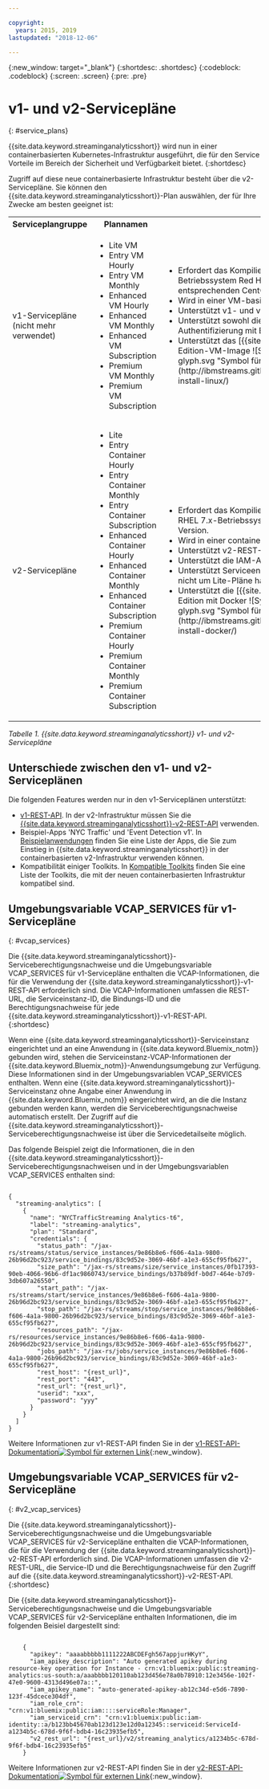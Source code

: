 ```yaml
---

copyright:
  years: 2015, 2019
lastupdated: "2018-12-06"

---
```


<!-- Attribute definitions -->
{:new_window: target="_blank"}
{:shortdesc: .shortdesc}
{:codeblock: .codeblock}
{:screen: .screen}
{:pre: .pre}

# v1- und v2-Servicepläne
{: #service_plans}

{{site.data.keyword.streaminganalyticsshort}} wird nun in einer containerbasierten Kubernetes-Infrastruktur ausgeführt, die für den Service Vorteile im Bereich der Sicherheit und Verfügbarkeit bietet.
{:shortdesc}

Zugriff auf diese neue containerbasierte Infrastruktur besteht über die v2-Servicepläne. Sie können den {{site.data.keyword.streaminganalyticsshort}}-Plan auswählen, der für Ihre Zwecke am besten geeignet ist:


<table summary="Diese Tabelle enthält eine Liste mit Serviceplänen, die Sie zur Erstellung Ihres {{site.data.keyword.streaminganalyticsshort}}-Service verwenden können. In der Tabelle sind alle Servicepläne sowohl für die v1- als auch für die v2-Plangruppe sowie eine Liste der Features für die jeweilige Plangruppe aufgeführt.">
  <tr>
    <th>Serviceplangruppe<br></th>
    <th>Plannamen<br></th>
    <th>Verfügbare Features<br></th>
  </tr>
  <tr>
    <td width="15%">
    v1-Servicepläne (nicht mehr verwendet)    
    </td>
    <td width="35%">
    <ul>
      <li>Lite VM</li>
      <li>Entry VM Hourly</li>
      <li>Entry VM Monthly</li>
      <li>Enhanced VM Hourly</li>
      <li>Enhanced VM Monthly</li>
      <li>Enhanced VM Subscription</li>
      <li>Premium VM Monthly</li>
      <li>Premium VM Subscription</li>
    </ul>
    </td>
    <td>
      <ul>
        <li>Erfordert das Kompilieren der Streams-Anwendung unter dem Betriebssystem Red Hat Enterprise Linux (RHEL) 6.5 oder einer entsprechenden CentOS-Version.</li>
        <li>Wird in einer VM-basierten Infrastruktur ausgeführt.</li>
        <li>Unterstützt v1- und v2-REST-APIs.<br></li>
        <li>Unterstützt sowohl die IAM-Authentifizierung als auch die Authentifizierung mit Benutzerberechtigungsnachweisen.</li>
        <li>Unterstützt das [{{site.data.keyword.streamsshort}} Quick Start Edition-VM-Image ![Symbol für externen Link](../../icons/launch-glyph.svg "Symbol für externen Link")](http://ibmstreams.github.io/streamsx.documentation/docs/4.3/qse-install-linux/)
      </ul>    
    </td>
  </tr>
  <tr>
    <td>
    v2-Servicepläne
    </td>
    <td>
      <ul>
        <li>Lite</li>
        <li>Entry Container Hourly</li>
        <li>Entry Container Monthly</li>
        <li>Entry Container Subscription</li>
        <li>Enhanced Container Hourly</li>
        <li>Enhanced Container Monthly</li>
        <li>Enhanced Container Subscription</li>
        <li>Premium Container Hourly</li>
        <li>Premium Container Monthly</li>
        <li>Premium Container Subscription</li>
      </ul>
    </td>
    <td>
    <ul>
      <li>Erfordert das Kompilieren der Streams-Anwendung unter einem RHEL 7.x-Betriebssystem oder einer entsprechenden CentOS-Version.</li>
      <li>Wird in einer containerbasierten Infrastruktur ausgeführt.</li>
      <li>Unterstützt v2-REST-APIs.<br></li>
      <li>Unterstützt die IAM-Authentifizierung.</li>
      <li>Unterstützt Serviceendpunkte für Servicepläne, bei denen es sich nicht um Lite-Pläne handelt</li>
      <li>Unterstützt die [{{site.data.keyword.streamsshort}} Quick Start Edition mit Docker ![Symbol für externen Link](../../icons/launch-glyph.svg "Symbol für externen Link")](http://ibmstreams.github.io/streamsx.documentation/docs/4.3/qse-install-docker/)</li>
    </ul>
    </td>
  </tr>
</table>

*Tabelle 1. {{site.data.keyword.streaminganalyticsshort}} v1- und v2-Servicepläne*

## Unterschiede zwischen den v1- und v2-Serviceplänen

Die folgenden Features werden nur in den v1-Serviceplänen unterstützt:

* [v1-REST-API](https://{DomainName}/apidocs/streaming-analytics-v1). In der v2-Infrastruktur müssen Sie die [{{site.data.keyword.streaminganalyticsshort}}-v2-REST-API](https://{DomainName}/apidocs/streaming-analytics-v2) verwenden.
* Beispiel-Apps 'NYC Traffic' und 'Event Detection v1'. In [Beispielanwendungen](/docs/services/StreamingAnalytics?topic=StreamingAnalytics-starterapps) finden Sie eine Liste der Apps, die Sie zum Einstieg in {{site.data.keyword.streaminganalyticsshort}} in der containerbasierten v2-Infrastruktur verwenden können.
* Kompatibilität einiger Toolkits. In [Kompatible Toolkits](/docs/services/StreamingAnalytics?topic=StreamingAnalytics-compatible_toolkits) finden Sie eine Liste der Toolkits, die mit der neuen containerbasierten Infrastruktur kompatibel sind.

## Umgebungsvariable VCAP_SERVICES für v1-Servicepläne
{: #vcap_services}

Die {{site.data.keyword.streaminganalyticsshort}}-Serviceberechtigungsnachweise und die Umgebungsvariable VCAP_SERVICES für v1-Servicepläne enthalten die VCAP-Informationen, die für die Verwendung der {{site.data.keyword.streaminganalyticsshort}}-v1-REST-API erforderlich sind. Die VCAP-Informationen umfassen die REST-URL, die Serviceinstanz-ID, die Bindungs-ID und die Berechtigungsnachweise für jede {{site.data.keyword.streaminganalyticsshort}}-v1-REST-API.  
{:shortdesc}

 Wenn eine {{site.data.keyword.streaminganalyticsshort}}-Serviceinstanz eingerichtet und an eine Anwendung in {{site.data.keyword.Bluemix_notm}} gebunden wird, stehen die Serviceinstanz-VCAP-Informationen der {{site.data.keyword.Bluemix_notm}}-Anwendungsumgebung zur Verfügung. Diese Informationen sind in der Umgebungsvariablen VCAP_SERVICES enthalten. Wenn eine {{site.data.keyword.streaminganalyticsshort}}-Serviceinstanz ohne Angabe einer Anwendung in {{site.data.keyword.Bluemix_notm}} eingerichtet wird, an die die Instanz gebunden werden kann, werden die Serviceberechtigungsnachweise automatisch erstellt. Der Zugriff auf die {{site.data.keyword.streaminganalyticsshort}}-Serviceberechtigungsnachweise ist über die Servicedetailseite möglich.


Das folgende Beispiel zeigt die Informationen, die in den {{site.data.keyword.streaminganalyticsshort}}-Serviceberechtigungsnachweisen und in der Umgebungsvariablen VCAP_SERVICES enthalten sind:

<pre><code>
{
  "streaming-analytics": [
    {
      "name": "NYCTrafficStreaming Analytics-t6",
      "label": "streaming-analytics",
      "plan": "Standard",
      "credentials": {
        "status_path": "/jax-rs/streams/status/service_instances/9e86b8e6-f606-4a1a-9800-26b96d2bc923/service_bindings/83c9d52e-3069-46bf-a1e3-655cf95fb627",
        "size_path": "/jax-rs/streams/size/service_instances/0fb17393-90eb-4066-96b6-df1ac9860743/service_bindings/b37b89df-b0d7-464e-b7d9-3db607a26550",
        "start_path": "/jax-rs/streams/start/service_instances/9e86b8e6-f606-4a1a-9800-26b96d2bc923/service_bindings/83c9d52e-3069-46bf-a1e3-655cf95fb627",
        "stop_path": "/jax-rs/streams/stop/service_instances/9e86b8e6-f606-4a1a-9800-26b96d2bc923/service_bindings/83c9d52e-3069-46bf-a1e3-655cf95fb627",
        "resources_path": "/jax-rs/resources/service_instances/9e86b8e6-f606-4a1a-9800-26b96d2bc923/service_bindings/83c9d52e-3069-46bf-a1e3-655cf95fb627",
        "jobs_path": "/jax-rs/jobs/service_instances/9e86b8e6-f606-4a1a-9800-26b96d2bc923/service_bindings/83c9d52e-3069-46bf-a1e3-655cf95fb627",
        "rest_host": "{rest_url}",
        "rest_port": "443",
        "rest_url": "{rest_url}",
        "userid": "xxx",
        "password": "yyy"
      }
    }
  ]
}	  
</code></pre>

Weitere Informationen zur v1-REST-API finden Sie in der [v1-REST-API-Dokumentation![Symbol für externen Link](../../icons/launch-glyph.svg "Symbol für externen Link")](https://{DomainName}/apidocs/streaming-analytics-v1){:new_window}.

## Umgebungsvariable VCAP_SERVICES für v2-Servicepläne
{: #v2_vcap_services}

Die {{site.data.keyword.streaminganalyticsshort}}-Serviceberechtigungsnachweise und die Umgebungsvariable VCAP_SERVICES für v2-Servicepläne enthalten die VCAP-Informationen, die für die Verwendung der {{site.data.keyword.streaminganalyticsshort}}-v2-REST-API erforderlich sind. Die VCAP-Informationen umfassen die v2-REST-URL, die Service-ID und die Berechtigungsnachweise für den Zugriff auf die {{site.data.keyword.streaminganalyticsshort}}-v2-REST-API.  
{:shortdesc}

Die {{site.data.keyword.streaminganalyticsshort}}-Serviceberechtigungsnachweise und die Umgebungsvariable VCAP_SERVICES für v2-Servicepläne enthalten Informationen, die im folgenden Beisiel dargestellt sind:

<pre><code>
    {
      "apikey": "aaaabbbbb1111222ABCDEFgh567appjurHKyY",
      "iam_apikey_description": "Auto generated apikey during resource-key operation for Instance - crn:v1:bluemix:public:streaming-analytics:us-south:a/aaabbbb120110ab123d456e78a0b78910:12e3456e-102f-47e0-9600-4313d496e07a::",
      "iam_apikey_name": "auto-generated-apikey-ab12c34d-e5d6-7890-123f-45dcece304df",
      "iam_role_crn": "crn:v1:bluemix:public:iam::::serviceRole:Manager",
      "iam_serviceid_crn": "crn:v1:bluemix:public:iam-identity::a/b123bb45670ab123d123e12d0a12345::serviceid:ServiceId-a1234b5c-678d-9f6f-bdb4-16c23935efb5",
      "v2_rest_url": "{rest_url}/v2/streaming_analytics/a1234b5c-678d-9f6f-bdb4-16c23935efb5"
    }
</code></pre>

Weitere Informationen zur v2-REST-API finden Sie in der [v2-REST-API-Dokumentation![Symbol für externen Link](../../icons/launch-glyph.svg "Symbol für externen Link")](https://{DomainName}/apidocs/streaming-analytics-v2){:new_window}.
